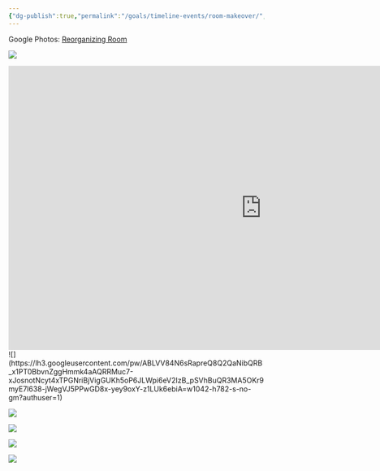 ```yaml
---
{"dg-publish":true,"permalink":"/goals/timeline-events/room-makeover/","tags":["timeline","personal"]}
---
```



Google Photos: [Reorganizing Room](https://photos.app.goo.gl/sWAMAj4ds5kxzsGeA)


![](https://lh3.googleusercontent.com/pw/ABLVV86JtK-WKS5jB91ysQJRgFZK_0f7mRU_HGoOuDpeyaa6ZezIAV-X8ZTH7resP_lybrC1n4Rv_Kkhh9yMuTnZ3yOPGtW0JYLR2LwlU6BBkRWCtD7OoqR5wvdlWmjdhskNMcS56i18LARuycPrP89LPhRCeg=w1042-h782-s-no-gm?authuser=1)

<iframe width="995" height="560" src="https://lh3.googleusercontent.com/pw/ABLVV874rFk_wnX91L2Gyie6hfjhi3uyZplZ73TE4iIzz5wNPtbI8kkMq7PA0zGJAyMmDNxB680tqWPOyeni01wjfIJ9bvntGLXueGRhM_IsnpDGURXvVPl_qonipsVTLLlPwFLPMITnO_oaSp2KMSfGpOpXGQ=w1042-h586-s-k-no-gm?authuser=1" frameborder="0" allowfullscreen></iframe>
![](https://lh3.googleusercontent.com/pw/ABLVV84N6sRapreQ8Q2QaNibQRB_x1PT0BbvnZggHmmk4aAQRRMuc7-xJosnotNcyt4xTPGNriBjVigGUKh5oP6JLWpi6eV2IzB_pSVhBuQR3MA5OKr9myE7l638-jWegVJ5PPwGD8x-yey9oxY-z1LUk6ebiA=w1042-h782-s-no-gm?authuser=1)

![](https://lh3.googleusercontent.com/pw/ABLVV84ed5EQs-tMADNjXj-sO2mA-O6Y4Zs2Erx3BG6ydVm8YG2ssrxjBq3i74IJLsewYpce0JCvdKi3hJuCBGX6Gj6vvvM7VpMJ_Y6v73kP2sGw-lZBXFeOJLlMAjK4OrXpdWombNxN4YsYCaoi-K3xoC8itw=w737-h983-s-no-gm?authuser=1)

![](https://lh3.googleusercontent.com/pw/ABLVV85hp4F7nMwYiRysvazXBKSz9BcvSLyxwTMUuFJuV3san2Z9_i-sZ3B7xOED2ZEvO76n0Be6w_ssh-SAFxMjXV0h3pKSgTsbkhpKPgZnu14dz1gcanZsZEuk_GrkTwWiV2Nsvnb6JTNqtqZephfoA9XOMQ=w737-h983-s-no-gm?authuser=1)

![](https://lh3.googleusercontent.com/pw/ABLVV8477nmm0W8QbuZ2AFEpIfsXM97fwebriTL14bL9MrXMSp7pXPDbwAhUPF9RdYoBnrb6Rl8z-mblgRdziqXrrYbNlPGDyXt3E3FcbnK1xFEVOQgCKlauIdTXjm0ZhudZlm05DY4gdrsOf6K568xtqYk0pA=w737-h983-s-no-gm?authuser=1)

![](https://lh3.googleusercontent.com/pw/ABLVV86AYDyJjTamuFUUgEJ4Ty4ioToZo-bydVw-fA4z_m3FMwqd_qfI5hhRWoKtK7hwzmxdrom8bozkf8oTzXbQqYIEF8Aciotp3ZE5NFJgb5uJzb5kCc1xVUZ9BqKKZCQYzjmWCHnWo9VrRRMbYUB6NtXkJA=w578-h771-s-no-gm?authuser=1)